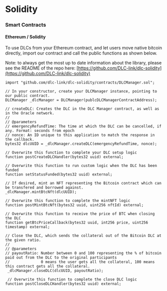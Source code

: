 # Solidity

### Smart Contracts

#### Ethereum / Solidity

To use DLCs from your Ethereum contract, and let users move native bitcoin directly, import our contract and call the public functions as shown below.

Note: to always get the most up to date information about the library, please see the README of the repo here: [https://github.com/DLC-link/dlc-solidity](https://github.com/DLC-link/dlc-solidity)

```solidity
import "github.com/dlc-link/dlc-solidity/contracts/DLCManager.sol";

// In your constructor, create your DLCManager instance, pointing to our public contract.
DLCManager _dlcManager = DLCManager(publcDLCManagerContractAddress);

// createDLC: Creates the DLC in the DLC Manager contract, as well as in the Oracle network.
//
// @parameters
// emergencyRefundTime: The time at which the DLC can be cancelled, if any. Format: seconds from epoch
// nonce: An ID unique to this application to match the response in the callback.
bytes32 dlcUUID = _dlcManager.createDLC(emergencyRefundTime, nonce);

// Overwrite this function to complete your DLC setup logic
function postCreateDLCHandler(bytes32 uuid) external;

// Overwrite this function to run custom logic when the DLC has been funded
function setStatusFunded(bytes32 uuid) external;

// If desired, mint an NFT representing the Bitcoin contract which can be transfered and borrowed against.
_dlcManager.mintBtcNft(dlcUUID);

// Overwrite this function to complete the mintNFT logic
function postMintBtcNft(bytes32 uuid, uint256 nftId) external;

// Overwrite this function to receive the price of BTC when closing the DLC
function getBtcPriceCallback(bytes32 uuid, int256 price, uint256 timestamp) external;

// Close the DLC, which sends the collateral out of the Bitcoin DLC at the given ratio.
//
// @parameters
// payoutRatio: Number between 0 and 100 representing the % of bitcoin paid out from the DLC to the original participants
//              0 means the user gets all the collateral, 100 means this contract gets all the collateral.
 _dlcManager.closeDLC(dlcUUID, payoutRatio);
 
 // Overwrite this function to complete the close DLC logic
function postCloseDLCHandler(bytes32 uuid) external;
```
